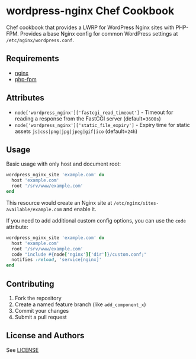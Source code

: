 # wordpress-nginx Chef Cookbook

Chef cookbook that provides a LWRP for WordPress Nginx sites with PHP-FPM. Provides a base Nginx config for common WordPress settings at `/etc/nginx/wordpress.conf`.

## Requirements

* [nginx](http://community.opscode.com/cookbooks/nginx)
* [php-fpm](http://community.opscode.com/cookbooks/php-fpm)

## Attributes

* `node['wordpress_nginx']['fastcgi_read_timeout']` - Timeout for reading a response from the FastCGI server (default=`3600s`)
* `node['wordpress_nginx']['static_file_expiry']` - Expiry time for static assets `js|css|png|jpg|jpeg|gif|ico` (default=`24h`)

## Usage

Basic usage with only host and document root:

```ruby
wordpress_nginx_site 'example.com' do
  host 'example.com'
  root '/srv/www/example.com'
end
```

This resource would create an Nginx site at `/etc/nginx/sites-available/example.com` and enable it.

If you need to add additional custom config options, you can use the `code` attribute:

```ruby
wordpress_nginx_site 'example.com' do
  host 'example.com'
  root '/srv/www/example.com'
  code "include #{node['nginx']['dir']}/custom.conf;"
  notifies :reload, 'service[nginx]'
end
```

## Contributing

1. Fork the repository
2. Create a named feature branch (like `add_component_x`)
3. Commit your changes
4. Submit a pull request

## License and Authors

See [LICENSE](LICENSE.md)
